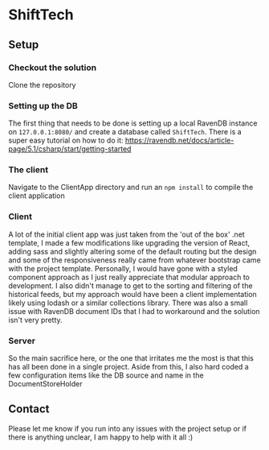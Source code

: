 # ShiftTech

## Setup

### Checkout the solution
Clone the repository

### Setting up the DB
The first thing that needs to be done is setting up a local RavenDB instance on `127.0.0.1:8080/` and create a database called `ShiftTech`. 
There is a super easy tutorial on how to do it: https://ravendb.net/docs/article-page/5.1/csharp/start/getting-started

### The client
Navigate to the ClientApp directory and run an `npm install` to compile the client application

### Client
A lot of the initial client app was just taken from the 'out of the box' .net template, I made a few modifications like upgrading the version of React, adding sass and slightly altering some of the default routing but the design and some of the responsiveness really came from whatever bootstrap came with the project template. Personally, I would have gone with a styled component approach as I just really appreciate that modular approach to development. 
I also didn't manage to get to the sorting and filtering of the historical feeds, but my approach would have been a client implementation likely using lodash or a similar collections library. There was also a small issue with RavenDB document IDs that I had to workaround and the solution isn't very pretty. 

### Server
So the main sacrifice here, or the one that irritates me the most is that this has all been done in a single project. Aside from this, I also hard coded a few configuration items like the DB source and name in the DocumentStoreHolder

## Contact
Please let me know if you run into any issues with the project setup or if there is anything unclear, I am happy to help with it all :)
